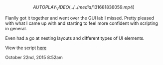 $$AUTOPLAY_VIDEO(../../media/131681836059.mp4)$$

<div class="caption">
<p>Fianlly got it together and went over the GUI lab I missed. Pretty pleased with what I came up with and starting to feel more confident with scripting in general.</p>

<p>Even had a go at nesting layouts and different types of UI elements.</p>

<p>View the script <a href="https://gist.github.com/df37c60a7ead9fde8955">here</a></p>
</div>

<div id="footer">
<span id="timestamp"> October 22nd, 2015 8:52am </span>
</div>